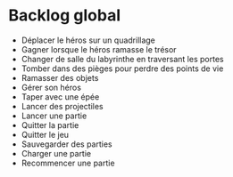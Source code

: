 <h1>Backlog global</h1>

<ul>
  <li>Déplacer le héros sur un quadrillage</li>
  <li>Gagner lorsque le héros ramasse le trésor</li>
  <li>Changer de salle du labyrinthe en traversant les portes</li>
  <li>Tomber dans des pièges pour perdre des points de vie</li>
  <li>Ramasser des objets</li>
  <li>Gérer son héros</li>
  <li>Taper avec une épée</li>
  <li>Lancer des projectiles</li>
  <li>Lancer une partie</li>
  <li>Quitter la partie</li>
  <li>Quitter le jeu</li>
  <li>Sauvegarder des parties</li>
  <li>Charger une partie</li>
  <li>Recommencer une partie</li>
</ul>
